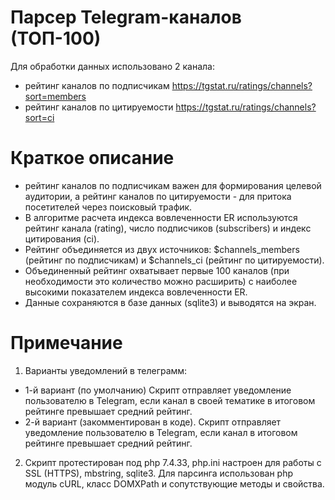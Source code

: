 # Парсер Telegram-каналов (ТОП-100)
Для обработки данных использовано 2 канала:
* рейтинг каналов по подписчикам https://tgstat.ru/ratings/channels?sort=members
* рейтинг каналов по цитируемости https://tgstat.ru/ratings/channels?sort=ci

# Краткое описание
- рейтинг каналов по подписчикам важен для формирования целевой аудитории, а рейтинг каналов по цитируемости - для притока посетителей через поисковый трафик.
- В алгоритме расчета индекса вовлеченности ER используются рейтинг канала (rating), число подписчиков (subscribers) и индекс цитирования (ci).
- Рейтинг объединяется из двух источников: $channels_members (рейтинг по подписчикам) и $channels_ci (рейтинг по цитируемости).
- Объединенный рейтинг охватывает первые 100 каналов (при необходимости это количество можно расширить) с наиболее высокими показателем индекса вовлеченности ER.
- Данные сохраняются в базе данных (sqlite3) и выводятся на экран.

# Примечание
1) Варианты уведомлений в телеграмм:
* 1-й вариант (по умолчанию) Скрипт отправляет уведомление пользователю в Telegram, если канал в своей тематике в итоговом рейтинге превышает средний рейтинг.
* 2-й вариант (закомментирован в коде). Скрипт отправляет уведомление пользователю в Telegram, если канал в итоговом рейтинге превышает средний рейтинг.

2) Скрипт протестирован под php 7.4.33, php.ini настроен для работы с SSL (HTTPS), mbstring, sqlite3.
Для парсинга использован php модуль cURL, класс DOMXPath и сопутствующие методы и свойства.
